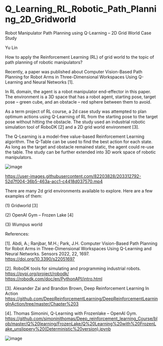# Q_Learning_RL_Robotic_Path_Planning_2D_Gridworld
Robot Manipulator Path Planning using Q-Learning – 2D Grid World Case Study

Yu Lin

How to apply the Reinforcement Learning (RL) of grid world to the topic of path planning of robotic manipulators? 

Recently, a paper was published about Computer Vision-Based Path Planning for Robot Arms in Three-Dimensional Workspaces Using Q-Learning and Neural Networks [1].

In RL domain, the agent is a robot manipulator end-effector in this paper. The environment is a 3D space that has a robot agent, starting pose, target pose – green cube, and an obstacle – red sphere between them to avoid. 

As a term project of RL course, a 2d case study was attempted to plan optimum actions using Q-Learning of RL from the starting pose to the target pose without hitting the obstacle. The study used an industrial robotic simulation tool of RoboDK [2] and a 2D grid world environment [3]. 

The Q-Learning is a model-free value-based Reinforcement Learning algorithm. The Q-Table can be used to find the best action for each state. As long as the target and obstacle remained static, the agent could re-use the table. The study can be further extended into 3D work space of robotic manipulators. 


![image](https://user-images.githubusercontent.com/82203828/203307909-584e0fc7-d9ec-42e0-9dc3-0909b079951b.png)



https://user-images.githubusercontent.com/82203828/203312792-52d7f004-36b5-463a-acc1-c4418d037570.mp4



There are many 2d grid environments available to explore. Here are a few examples of them: 

(1) Gridworld [3]

(2) OpenAI Gym – Frozen Lake [4]

(3) Wumpus world



References:

[1]. Abdi, A.; Ranjbar, M.H.; Park, J.H. Computer Vision-Based Path Planning for Robot Arms in Three-Dimensional Workspaces Using Q-Learning and Neural Networks. Sensors 2022, 22, 1697. https://doi.org/10.3390/s22051697

[2]. RoboDK tools for simulating and programming industrial robots. https://pypi.org/project/robodk/  https://robodk.com/doc/en/PythonAPI/intro.html

[3]. Alexander Zai and Brandon Brown, Deep Reinforcement Learning In Action https://github.com/DeepReinforcementLearning/DeepReinforcementLearningInAction/tree/master/Chapter%203 

[4]. Thomas Simonini, Q-Learning with Frozenlake – OpenAI Gym. https://github.com/simoninithomas/Deep_reinforcement_learning_Course/blob/master/Q%20learning/FrozenLake/Q%20Learning%20with%20FrozenLake_unslippery%20(Deterministic%20version).ipynb

![image](https://user-images.githubusercontent.com/82203828/203307298-75845bdc-598f-4565-9a5a-4bff114ae72b.png)
